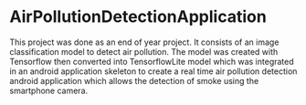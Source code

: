 # AirPollutionDetectionApplication
This project was done as an end of year project.
It consists of an image classification model to detect air pollution.
The model was created with Tensorflow then converted into TensorflowLite model which was integrated in an android application skeleton to create a real time air pollution detection android application which allows the detection of smoke using the smartphone camera.
